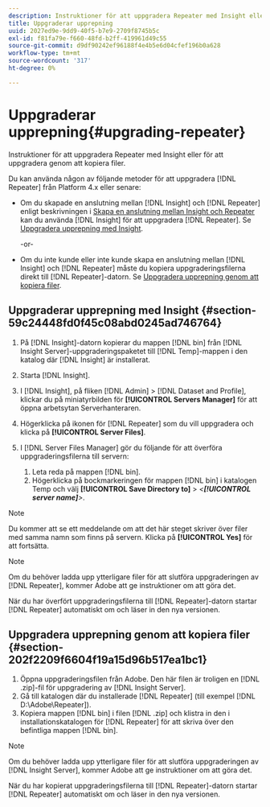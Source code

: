 ```yaml
---
description: Instruktioner för att uppgradera Repeater med Insight eller för att uppgradera genom att kopiera filer.
title: Uppgraderar upprepning
uuid: 2027ed9e-9dd9-40f5-b7e9-2709f8745b5c
exl-id: f81fa79e-f660-48fd-b2ff-419961d49c55
source-git-commit: d9df90242ef96188f4e4b5e6d04cfef196b0a628
workflow-type: tm+mt
source-wordcount: '317'
ht-degree: 0%

---
```


# Uppgraderar upprepning{#upgrading-repeater}

Instruktioner för att uppgradera Repeater med Insight eller för att uppgradera genom att kopiera filer.

Du kan använda någon av följande metoder för att uppgradera [!DNL Repeater] från Platform 4.x eller senare:

* Om du skapade en anslutning mellan [!DNL Insight] och [!DNL Repeater] enligt beskrivningen i [Skapa en anslutning mellan Insight och Repeater](../../../../home/c-inst-svr/c-rptr-fntly/c-cnfg-rptr-fntly/t-crt-conn-ins-rptr.md#task-785bfe5f0e31484683e4345038add118) kan du använda [!DNL Insight] för att uppgradera [!DNL Repeater]. Se [Uppgradera upprepning med Insight](../../../../home/c-inst-svr/c-upgrd-uninst-sftwr/c-upgrd-sftwr/c-upgrd-rptr.md#section-59c24448fd0f45c08abd0245ad746764).

   -or-

* Om du inte kunde eller inte kunde skapa en anslutning mellan [!DNL Insight] och [!DNL Repeater] måste du kopiera uppgraderingsfilerna direkt till [!DNL Repeater]-datorn. Se [Uppgradera upprepning genom att kopiera filer](../../../../home/c-inst-svr/c-upgrd-uninst-sftwr/c-upgrd-sftwr/c-upgrd-rptr.md#section-202f2209f6604f19a15d96b517ea1bc1).

## Uppgraderar upprepning med Insight {#section-59c24448fd0f45c08abd0245ad746764}

1. På [!DNL Insight]-datorn kopierar du mappen [!DNL bin] från [!DNL Insight Server]-uppgraderingspaketet till [!DNL Temp]-mappen i den katalog där [!DNL Insight] är installerat.
1. Starta [!DNL Insight].
1. I [!DNL Insight], på fliken [!DNL Admin] > [!DNL Dataset and Profile], klickar du på miniatyrbilden för **[!UICONTROL Servers Manager]** för att öppna arbetsytan Serverhanteraren.
1. Högerklicka på ikonen för [!DNL Repeater] som du vill uppgradera och klicka på **[!UICONTROL Server Files]**.
1. I [!DNL Server Files Manager] gör du följande för att överföra uppgraderingsfilerna till servern:

   1. Leta reda på mappen [!DNL bin].
   1. Högerklicka på bockmarkeringen för mappen [!DNL bin] i katalogen Temp och välj **[!UICONTROL Save Directory to]** > *&lt;**[!UICONTROL server name]**>*.

>[!NOTE]
>
>Du kommer att se ett meddelande om att det här steget skriver över filer med samma namn som finns på servern. Klicka på **[!UICONTROL Yes]** för att fortsätta.

>[!NOTE]
>
>Om du behöver ladda upp ytterligare filer för att slutföra uppgraderingen av [!DNL Repeater], kommer Adobe att ge instruktioner om att göra det.

När du har överfört uppgraderingsfilerna till [!DNL Repeater]-datorn startar [!DNL Repeater] automatiskt om och läser in den nya versionen.

## Uppgradera upprepning genom att kopiera filer {#section-202f2209f6604f19a15d96b517ea1bc1}

1. Öppna uppgraderingsfilen från Adobe. Den här filen är troligen en [!DNL .zip]-fil för uppgradering av [!DNL Insight Server].
1. Gå till katalogen där du installerade [!DNL Repeater] (till exempel [!DNL D:\Adobe\Repeater]).
1. Kopiera mappen [!DNL bin] i filen [!DNL .zip] och klistra in den i installationskatalogen för [!DNL Repeater] för att skriva över den befintliga mappen [!DNL bin].

>[!NOTE]
>
>Om du behöver ladda upp ytterligare filer för att slutföra uppgraderingen av [!DNL Insight Server], kommer Adobe att ge instruktioner om att göra det.

När du har kopierat uppgraderingsfilerna till [!DNL Repeater]-datorn startar [!DNL Repeater] automatiskt om och läser in den nya versionen.
